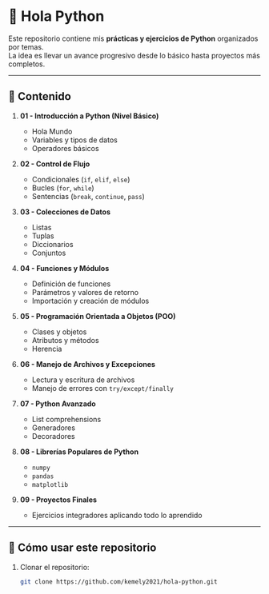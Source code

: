 # 🐍 Hola Python

Este repositorio contiene mis **prácticas y ejercicios de Python** organizados por temas.  
La idea es llevar un avance progresivo desde lo básico hasta proyectos más completos.  

---

## 📂 Contenido

1. **01 - Introducción a Python (Nivel Básico)**
   - Hola Mundo
   - Variables y tipos de datos
   - Operadores básicos

2. **02 - Control de Flujo**
   - Condicionales (`if`, `elif`, `else`)
   - Bucles (`for`, `while`)
   - Sentencias (`break`, `continue`, `pass`)

3. **03 - Colecciones de Datos**
   - Listas
   - Tuplas
   - Diccionarios
   - Conjuntos

4. **04 - Funciones y Módulos**
   - Definición de funciones
   - Parámetros y valores de retorno
   - Importación y creación de módulos

5. **05 - Programación Orientada a Objetos (POO)**
   - Clases y objetos
   - Atributos y métodos
   - Herencia

6. **06 - Manejo de Archivos y Excepciones**
   - Lectura y escritura de archivos
   - Manejo de errores con `try/except/finally`

7. **07 - Python Avanzado**
   - List comprehensions
   - Generadores
   - Decoradores

8. **08 - Librerías Populares de Python**
   - `numpy`
   - `pandas`
   - `matplotlib`

9. **09 - Proyectos Finales**
   - Ejercicios integradores aplicando todo lo aprendido

---

## 🚀 Cómo usar este repositorio

1. Clonar el repositorio:
   ```bash
   git clone https://github.com/kemely2021/hola-python.git

